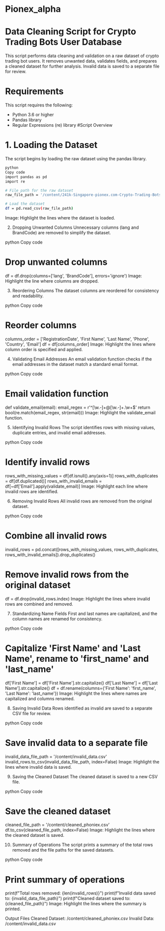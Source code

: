 # Pionex_alpha
# Data Cleaning Script for Crypto Trading Bots User Database
This script performs data cleaning and validation on a raw dataset of crypto trading bot users. It removes unwanted data, validates fields, and prepares a cleaned dataset for further analysis. Invalid data is saved to a separate file for review.

# Requirements
This script requires the following:

* Python 3.6 or higher
* Pandas library
* Regular Expressions (re) library
#Script Overview
# 1. Loading the Dataset
The script begins by loading the raw dataset using the pandas library.
```bash
python
Copy code
import pandas as pd
import re

# File path for the raw dataset
raw_file_path = '/content/241k-Singapore-pionex.com-Crypto-Trading-Bots-UsersDB-csv-2023.csv'

# Load the dataset
df = pd.read_csv(raw_file_path)
```
Image: Highlight the lines where the dataset is loaded.

2. Dropping Unwanted Columns
Unnecessary columns (lang and BrandCode) are removed to simplify the dataset.

python
Copy code
# Drop unwanted columns
df = df.drop(columns=['lang', 'BrandCode'], errors='ignore')
Image: Highlight the line where columns are dropped.

3. Reordering Columns
The dataset columns are reordered for consistency and readability.

python
Copy code
# Reorder columns
columns_order = ['RegistrationDate', 'First Name', 'Last Name', 'Phone', 'Country', 'Email']
df = df[columns_order]
Image: Highlight the lines where column order is specified and applied.

4. Validating Email Addresses
An email validation function checks if the email addresses in the dataset match a standard email format.

python
Copy code
# Email validation function
def validate_email(email):
    email_regex = r'^[\w\.-]+@[\w\.-]+\.\w+$'
    return bool(re.match(email_regex, str(email)))
Image: Highlight the validate_email function.

5. Identifying Invalid Rows
The script identifies rows with missing values, duplicate entries, and invalid email addresses.

python
Copy code
# Identify invalid rows
rows_with_missing_values = df[df.isnull().any(axis=1)]
rows_with_duplicates = df[df.duplicated()]
rows_with_invalid_emails = df[~df['Email'].apply(validate_email)]
Image: Highlight each line where invalid rows are identified.

6. Removing Invalid Rows
All invalid rows are removed from the original dataset.

python
Copy code
# Combine all invalid rows
invalid_rows = pd.concat([rows_with_missing_values, rows_with_duplicates, rows_with_invalid_emails]).drop_duplicates()

# Remove invalid rows from the original dataset
df = df.drop(invalid_rows.index)
Image: Highlight the lines where invalid rows are combined and removed.

7. Standardizing Name Fields
First and last names are capitalized, and the column names are renamed for consistency.

python
Copy code
# Capitalize 'First Name' and 'Last Name', rename to 'first_name' and 'last_name'
df['First Name'] = df['First Name'].str.capitalize()
df['Last Name'] = df['Last Name'].str.capitalize()
df = df.rename(columns={'First Name': 'first_name', 'Last Name': 'last_name'})
Image: Highlight the lines where names are capitalized and columns renamed.

8. Saving Invalid Data
Rows identified as invalid are saved to a separate CSV file for review.

python
Copy code
# Save invalid data to a separate file
invalid_data_file_path = '/content/invalid_data.csv'
invalid_rows.to_csv(invalid_data_file_path, index=False)
Image: Highlight the lines where invalid data is saved.

9. Saving the Cleaned Dataset
The cleaned dataset is saved to a new CSV file.

python
Copy code
# Save the cleaned dataset
cleaned_file_path = '/content/cleaned_phoniex.csv'
df.to_csv(cleaned_file_path, index=False)
Image: Highlight the lines where the cleaned dataset is saved.

10. Summary of Operations
The script prints a summary of the total rows removed and the file paths for the saved datasets.

python
Copy code
# Print summary of operations
print(f"Total rows removed: {len(invalid_rows)}")
print(f"Invalid data saved to: {invalid_data_file_path}")
print(f"Cleaned dataset saved to: {cleaned_file_path}")
Image: Highlight the lines where the summary is printed.

Output Files
Cleaned Dataset: /content/cleaned_phoniex.csv
Invalid Data: /content/invalid_data.csv
